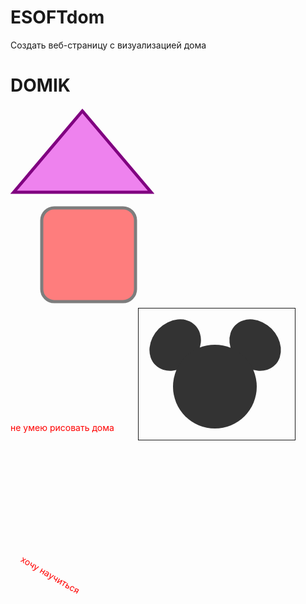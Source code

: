 # ESOFTdom
Создать веб-страницу с визуализацией дома
<!DOCTYPE html>
<html>
  <head>
    <title>НЕ УМЕЮ РИСОВАТЬ ДОМА НО ОЧЕНЬ ХОЧУ НАУЧИТЬСЯ</title>
    <link rel="stylesheet" href="styles.css" />
  </head>
  <body>
      <h1 class="title">DOMIK </h1>
      <p id="currentTime"></p>
      <script src="script.js"></script>
  </body>
</html>
<svg width="230" height="140">
  <polygon points="5,135 115,5 225,135"
    fill="violet" stroke="purple" stroke-width="5"
  />
</svg>
<svg width="400" height="180">
   <rect x="50" y="20" rx="20" ry="20" width="150" height="150"
   style="fill:red;stroke:black;stroke-width:5;opacity:0.5" />
</svg>
<svg height="30" width="200">
   <text x="0" y="15" fill="red">не умею рисовать дома</text>
</svg>
<svg width="250" height="210" style="border: 1px solid">
  <g fill="#333">
    <ellipse rx="45" ry="37" cx="55" cy="60" transform="rotate(-45, 55, 55)"/>
    <ellipse rx="45" ry="37" cx="190" cy="60" transform="rotate(45, 190, 55)"/>
    <circle r="67" cx="122" cy="125"/>
  </g>
</svg>
<svg viewBox="0 0 600 200">
  <linearGradient id="grad--linear-1">
    <stop offset="0%" stop-color="crimson" 
          class="stop-1"/>   
    <stop offset="50%" stop-color="gold"
          class="stop-2"/>
    <stop offset="100%" stop-color="teal" 
          class="stop-3"/>
  </linearGradient>
    
  <rect fill="url(#grad--linear-1)"
        width="100%" height="100%"/>
</svg>
<svg height="60" width="200">
   <text x="0" y="15" fill="red" transform="rotate(30 20,40)">хочу научиться</text>
</svg> 
